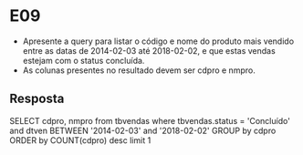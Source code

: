 # E09

- Apresente a query para listar o código e nome do produto mais vendido entre as datas de 2014-02-03 até 2018-02-02, e que estas vendas estejam com o status concluída. 
- As colunas presentes no resultado devem ser cdpro e nmpro.

## Resposta

SELECT  cdpro, nmpro
from tbvendas
where tbvendas.status = 'Concluído' and
	dtven BETWEEN '2014-02-03' and '2018-02-02'
GROUP by cdpro
ORDER by COUNT(cdpro) desc
limit 1